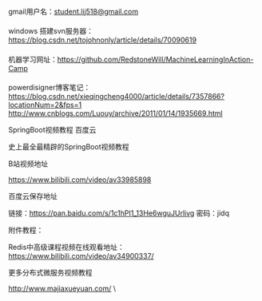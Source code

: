 ####
gmail用户名：student.lij518@gmail.com
####
windows 搭建svn服务器：https://blog.csdn.net/tojohnonly/article/details/70090619
####
机器学习网址：https://github.com/RedstoneWill/MachineLearningInAction-Camp
####
powerdisigner博客笔记：https://blog.csdn.net/xieqingcheng4000/article/details/7357866?locationNum=2&fps=1
<br>
http://www.cnblogs.com/Luouy/archive/2011/01/14/1935669.html

SpringBoot视频教程 百度云

史上最全最精辟的SpringBoot视频教程

B站视频地址

https://www.bilibili.com/video/av33985898

百度云保存地址

链接：https://pan.baidu.com/s/1c1hPI1_13He6wguJUrlivg 密码：jidq

附件教程：

Redis中高级课程视频在线观看地址：https://www.bilibili.com/video/av34900337/

更多分布式微服务视频教程

http://www.majiaxueyuan.com/
\